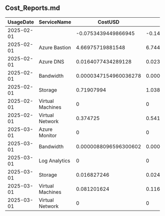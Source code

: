 ## Cost_Reports.md
|UsageDate |ServiceName     |CostUSD              |Cost                 |Currency|
|----------|----------------|---------------------|---------------------|--------|
|2025-02-01|                |-0.0753439449866945  |-0.142680026941532   |CAD     |
|2025-02-01|Azure Bastion   |4.66975719881548     |6.74476381010914     |CAD     |
|2025-02-01|Azure DNS       |0.0164077434289128   |0.0236985242215502   |CAD     |
|2025-02-01|Bandwidth       |0.0000347154960036278|0.0000501413266528398|CAD     |
|2025-02-01|Storage         |0.71907994           |1.038603111339       |CAD     |
|2025-02-01|Virtual Machines|0                    |0                    |CAD     |
|2025-02-01|Virtual Network |0.374725             |0.54123405375        |CAD     |
|2025-03-01|Azure Monitor   |0                    |0                    |CAD     |
|2025-03-01|Bandwidth       |0.0000088096596300602|0.0000126396591542289|CAD     |
|2025-03-01|Log Analytics   |0                    |0                    |CAD     |
|2025-03-01|Storage         |0.016827246          |0.0241428911985      |CAD     |
|2025-03-01|Virtual Machines|0.081201624          |0.116504030034       |CAD     |
|2025-03-01|Virtual Network |0                    |0                    |CAD     |
